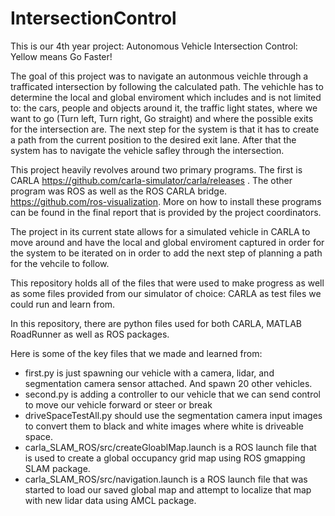 # IntersectionControl

This is our 4th year project: Autonomous Vehicle Intersection Control: Yellow means Go Faster!

The goal of this project was to navigate an autonmous veichle through a trafficated intersection by following the calculated path. The vehichle has to determine the local and global enviroment which includes and is not limited to: the cars, people and objects around it, the traffic light states, where we want to go (Turn left, Turn right, Go straight) and where the possible exits for the intersection are. The next step for the system is that it has to create a path from the current position to the desired exit lane. After that the system has to navigate the vehicle safley through the intersection. 

This project heavily revolves around two primary programs. The first is CARLA https://github.com/carla-simulator/carla/releases . The other program was ROS as well as the ROS CARLA bridge. https://github.com/ros-visualization. More on how to install these programs can be found in the final report that is provided by the project coordinators. 

The project in its current state allows for a simulated vehicle in CARLA to move around and have the local and global enviroment captured in order for the system to be iterated on in order to add the next step of planning a path for the vehcile to follow. 

This repository holds all of the files that were used to make progress as well as some files provided from our simulator of choice: CARLA as test files we could run and learn from.

In this repository, there are python files used for both CARLA, MATLAB RoadRunner as well as ROS packages. 

Here is some of the key files that we made and learned from:
- first.py is just spawning our vehicle with a camera, lidar, and segmentation camera sensor attached. And spawn 20 other vehicles.
- second.py is adding a controller to our vehicle that we can send control to move our vehicle forward or steer or break
- driveSpaceTestAll.py should use the segmentation camera input images to convert them to black and white images where white is driveable space.
- carla_SLAM_ROS/src/createGloablMap.launch is a ROS launch file that is used to create a global occupancy grid map using ROS gmapping SLAM package.
- carla_SLAM_ROS/src/navigation.launch is a ROS launch file that was started to load our saved global map and attempt to localize that map with new lidar data using AMCL package.
